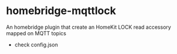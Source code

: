 # homebridge-mqttlock
An homebridge plugin that create an HomeKit LOCK read accessory mapped on MQTT topics
 - check config.json